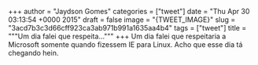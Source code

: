 
+++
author = "Jaydson Gomes"
categories = ["tweet"]
date = "Thu Apr 30 03:13:54 +0000 2015"
draft = false
image = "{TWEET_IMAGE}"
slug = "3acd7b3c3d66cff923ca3ab971b991a1635aa4b4"
tags = ["tweet"]
title = """Um dia falei que respeita..."""
+++
Um dia falei que respeitaria a Microsoft somente quando fizessem IE para Linux. Acho que esse dia tá chegando hein.
